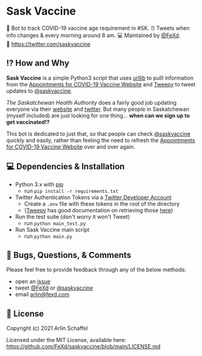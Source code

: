 # Sask Vaccine
🤖 Bot to track COVID-19 vaccine age requirement in #SK.
⏰ Tweets when info changes & every morning around 8 am.
💻 Maintained by [@FeXd](https://github.com/FeXd).  
🐣 https://twitter.com/saskvaccine  

## ⁉️ How and Why
**Sask Vaccine** is a simple Python3 script that uses [urllib](https://docs.python.org/3/library/urllib.html) to pulll information from the [Appointments for COVID-19 Vaccine Website](https://www.saskatchewan.ca/government/health-care-administration-and-provider-resources/treatment-procedures-and-guidelines/emerging-public-health-issues/2019-novel-coronavirus/covid-19-vaccine/vaccine-booking) and [Tweepy](https://github.com/tweepy/tweepy) to tweet updates to [@saskvaccine](https://twitter.com/saskvaccine).

_The Saskatchewan Health Authority_ does a fairly good job updating everyone via their [website](https://www.saskhealthauthority.ca/) and [twitter](https://twitter.com/SaskHealth). But many people in Saskatchewan (myself included) are just looking for one thing... **when can we sign up to get vaccinated!?**  

This bot is dedicated to just that, so that people can check [@saskvaccine](https://twitter.com/saskvaccine) quickly and easily, rather than feeling the need to refresh the [Appointments for COVID-19 Vaccine Website](https://www.saskatchewan.ca/government/health-care-administration-and-provider-resources/treatment-procedures-and-guidelines/emerging-public-health-issues/2019-novel-coronavirus/covid-19-vaccine/vaccine-booking) over and over again.

## 💻 Dependencies & Installation
- Python 3.x with [pip](https://pypi.org/project/pip/)
     - run `pip install -r requirements.txt`
- Twitter Authentication Tokens via a [Twitter Developer Account](https://developer.twitter.com/)
     - Create a `.env` file with these tokens in the root of the directory
     - ([Tweepy](https://www.tweepy.org/) has good documentation on retrieving those [here](https://docs.tweepy.org/en/latest/auth_tutorial.html))
- Run the test suite (don't worry it won't Tweet)
     - run `python main_test.py`
- Run Sask Vaccine main script
     - run `python main.py`

## 🐞 Bugs, Questions, & Comments
Please feel free to provide feedback through any of the below methods:
- open an [issue](https://github.com/FeXd/saskvaccine/issues)  
- tweet [@FeXd](https://twitter.com/fexd) or [@saskvaccine](https://twitter.com/saskvaccine)  
- email <arlin@fexd.com>  

## 📜 License
Copyright (c) 2021 Arlin Schaffel

Licensed under the MIT License, available here:
https://github.com/FeXd/saskvaccine/blob/main/LICENSE.md
